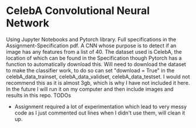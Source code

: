 # CelebA Convolutional Neural Network
Using Jupyter Notebooks and Pytorch library. Full specifications in the Assignment-Specification pdf.
A CNN whose purpose is to detect if an image has any features from a list of 40.
The dataset used is CelebA, the location of which can be found in the Specification though Pytorch has a function to automatically download this.
Will need to download the dataset to make the classifier work, to do so can set "download = True" in the celebA_data_trainset, celebA_data_validset, celebA_data_testset. I would not recommend this as it is almost 3gb, which is why I have not included it here.
In the future I will run it on my computer and then include images and results in this repo.
TODOs
* Assignment required a lot of experimentation which lead to very messy code as I just commented out lines when I didn't use them, will clean it up.
